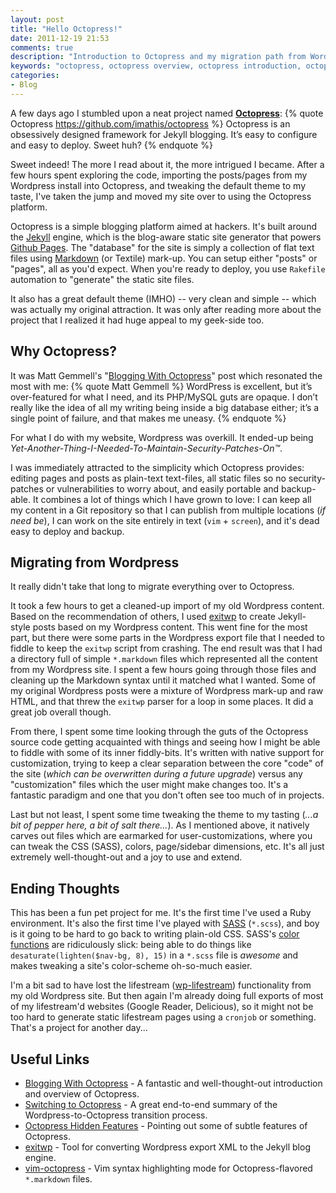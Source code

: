 ```yaml
---
layout: post
title: "Hello Octopress!"
date: 2011-12-19 21:53
comments: true
description: "Introduction to Octopress and my migration path from Wordpress to Octopress"
keywords: "octopress, octopress overview, octopress introduction, octopress wordpress, blog, wordpress, sass, jekkyl, ruby"
categories:
- Blog
---
```


A few days ago I stumbled upon a neat project named **[Octopress](http://octopress.org/)**:
{% quote Octopress https://github.com/imathis/octopress %}
Octopress is an obsessively designed framework for Jekyll blogging. It’s easy to configure and easy to deploy. Sweet huh?
{% endquote %}

Sweet indeed! The more I read about it, the more intrigued I became. After a
few hours spent exploring the code, importing the posts/pages from my Wordpress
install into Octopress, and tweaking the default theme to my taste, I've taken
the jump and moved my site over to using the Octopress platform.

<!-- more -->

Octopress is a simple blogging platform aimed at hackers. It's built around the
[Jekyll](http://github.com/mojombo/jekyll) engine, which is the blog-aware static
site generator that powers [Github Pages](http://pages.github.com/).  The "database"
for the site is simply a collection of flat text files using
[Markdown](http://daringfireball.net/projects/markdown/) (or Textile) mark-up. You
can setup either "posts" or "pages", all as you'd expect. When you're ready to
deploy, you use `Rakefile` automation to "generate" the static site files.

It also has a great default theme (IMHO) -- very clean and simple -- which was
actually my original attraction. It was only after reading more about the project
that I realized it had huge appeal to my geek-side too.

## Why Octopress?
It was Matt Gemmell's "[Blogging With Octopress](http://mattgemmell.com/2011/09/12/blogging-with-octopress/)"
post which resonated the most with me:
{% quote Matt Gemmell %}
WordPress is excellent, but it’s over-featured for what I need, and its PHP/MySQL guts are opaque. I don’t really like the idea of all my writing being inside a big database either; it’s a single point of failure, and that makes me uneasy.
{% endquote %}

For what I do with my website, Wordpress was overkill. It ended-up being
_Yet-Another-Thing-I-Needed-To-Maintain-Security-Patches-On&trade;_.

I was immediately attracted to the simplicity which Octopress provides: editing
pages and posts as plain-text text-files, all static files so no security-patches
or vulnerabilities to worry about, and easily portable and backup-able. It combines
a lot of things which I have grown to love: I can keep all my content in a Git
repository so that I can publish from multiple locations (_if need be_), I can
work on the site entirely in text (`vim` + `screen`), and it's dead easy to
deploy and backup.

## Migrating from Wordpress
It really didn't take that long to migrate everything over to Octopress.

It took a few hours to get a cleaned-up import of my old Wordpress content.
Based on the recommendation of others, I used [exitwp](https://github.com/thomasf/exitwp)
to create Jekyll-style posts based on my Wordpress content. This went fine for
the most part, but there were some parts in the Wordpress export file that I
needed to fiddle to keep the `exitwp` script from crashing. The end result
was that I had a directory full of simple `*.markdown` files which represented
all the content from my Wordpress site. I spent a few hours going through those
files and cleaning up the Markdown syntax until it matched what I wanted. Some
of my original Wordpress posts were a mixture of Wordpress mark-up and raw HTML,
and that threw the `exitwp` parser for a loop in some places. It did a great
job overall though.

From there, I spent some time looking through the guts of the Octopress source
code getting acquainted with things and seeing how I might be able to fiddle
with some of its inner fiddly-bits. It's written with native support for
customization, trying to keep a clear separation between the core "code" of
the site (_which can be overwritten during a future upgrade_) versus any
"customization" files which the user might make changes too. It's a fantastic
paradigm and one that you don't often see too much of in projects.

Last but not least, I spent some time tweaking the theme to my tasting (_...a
bit of pepper here, a bit of salt there..._). As I mentioned above, it natively
carves out files which are earmarked for user-customizations, where you can
tweak the CSS (SASS), colors, page/sidebar dimensions, etc. It's all just
extremely well-thought-out and a joy to use and extend.

## Ending Thoughts
This has been a fun pet project for me.  It's the first time I've used a Ruby environment.
It's also the first time I've played with [SASS](http://sass-lang.com/) (`*.scss`),
and boy is it going to be hard to go back to writing plain-old CSS.
SASS's [color functions](http://sass-lang.com/docs/yardoc/Sass/Script/Functions.html)
are ridiculously slick: being able to do things like `desaturate(lighten($nav-bg, 8), 15)`
in a `*.scss` file is *awesome* and makes tweaking a site's color-scheme
oh-so-much easier.

I'm a bit sad to have lost the lifestream ([wp-lifestream](https://github.com/dcramer/wp-lifestream/))
functionality from my old Wordpress site. But then again I'm already doing
full exports of most of my lifestream'd websites (Google Reader, Delicious),
so it might not be too hard to generate static lifestream pages using a
`cronjob` or something. That's a project for another day...

## Useful Links
* [Blogging With Octopress](http://mattgemmell.com/2011/09/12/blogging-with-octopress/) -
A fantastic and well-thought-out introduction and overview of Octopress.
* [Switching to Octopress](http://zanshin.net/2011/08/11/switching-to-octopress/) -
A great end-to-end summary of the Wordpress-to-Octopress transition process.
* [Octopress Hidden Features](http://www.meatleasing.com/octopress-hidden-features/index.html) -
Pointing out some of subtle features of Octopress.
* [exitwp](https://github.com/thomasf/exitwp) -
Tool for converting Wordpress export XML to the Jekyll blog engine.
* [vim-octopress](http://www.vim.org/scripts/script.php?script_id=3835) -
Vim syntax highlighting mode for Octopress-flavored `*.markdown` files.

